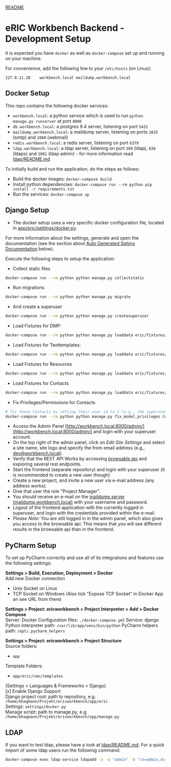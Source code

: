 [README](README.md)

# eRIC Workbench Backend - Development Setup

It is expected you have `docker` as well as `docker-compose` set up and running on your machine.

For convenience, add the following line to your `/etc/hosts` (on Linux):
```
127.0.11.20    workbench.local maildump.workbench.local
```


## Docker Setup
This repo contains the following docker services:

* `workbench.local`: a python service which is used to run ``python manage.py runserver`` at port ``8000``
* `db.workbench.local`: a postgres 9.4 server, listening on port `5432`
* `maildump.workbench.local`: a maildump server, listening on ports `1025` (smtp) and `1080` (webmail)
* `redis.workbench.local`: a redis server, listening on port `6379`
* `ldap.workbench.local`: a ldap server, listening on port `389` (ldap), `636` (ldaps) and `1081` (ldap admin) - for more information read [ldap/README.md](ldap/README.md)

To initially build and run the application, do the steps as follows:

* Build the docker images: ``docker-compose build``
* Install python dependencies: ``docker-compose run --rm python pip install -r requirements.txt``
* Run the services: ``docker-compose up``


## Django Setup

* The docker setup uses a very specific docker configuration file, located in [app/eric/settings/docker.py](app/eric/settings/docker.py). 

For more information about the settings, generate and open the documentation (see the section about [Auto Generated Sphinx Documentation](#auto-generated-sphinx-documentation) below).

Execute the following steps to setup the application:

* Collect static files
```bash
docker-compose run --rm python python manage.py collectstatic
```

* Run migrations
```bash
docker-compose run --rm python python manage.py migrate
```

* And create a superuser
```bash
docker-compose run --rm python python manage.py createsuperuser
```

* Load Fixtures for DMP:
```bash
docker-compose run --rm python python manage.py loaddata eric/fixtures/dmps
```

* Load Fixtures for Texttemplates:
```bash
docker-compose run --rm python python manage.py loaddata eric/fixtures/texttemplates
```

* Load Fixtures for Resources
```bash
docker-compose run --rm python python manage.py loaddata eric/fixtures/resources
```

* Load Fixtures for Contacts
```bash
docker-compose run --rm python python manage.py loaddata eric/fixtures/contacts
```

* Fix Privileges/Permissions for Contacts
```bash
# fix those Contacts by setting their user id to 1 (e.g., the superuser)
docker-compose run --rm python python manage.py fix_model_privileges Contact 1
```

* Access the Admin Panel [http://workbench.local:8000/admin/](http://workbench.local:8000/admin/) and login with your
 superuser account.
* On the top right of the admin panel, click on *Edit Site Settings* and select a site name, site logo and specify the
 from email address (e.g., dev@workbench.local).
* Verify that the REST API Works by accessing [browsable api](http://workbench.local:8000/api/) and
 exploring several rest endpoints.
* Start the frontend (separate repository) and login with your superuser (it is recommended to create a new user though)
* Create a new project, and invite a new user via e-mail address (any address works).
* Give that user the role "Project Manager".
* You should receive an e-mail on the [maildump server (maildump.workbench.local)](http://maildump.workbench.local:1080/) with your username
 and password. 
* Logout of the frontend application with the currently logged in superuser, and login with the credentials provided within the e-mail.
* *Please Note:* You are still logged in in the admin panel, which also gives you access to the browsable api. This
 means that you will see different results in the browsable api than in the frontend.


## PyCharm Setup
To set up PyCharm correctly and use all of its integrations and features use the following settings:

**Settings > Build, Execution, Deployment > Docker**  
Add new Docker connection
- Unix Socket on Linux
- TCP Socket on Windows (Also tick "Expose TCP Socket" in Docker App an see URL from there)

**Settings > Project: ericworkbench > Project Interpreter > Add > Docker Compose**  
Server: Docker
Configuration files: `./docker-compose.yml`
Service: django  
Python interpreter path: `/var/lib/app/venv/bin/python`
PyCharm helpers path: `/opt/.pycharm_helpers`

**Settings > Project: ericworkbench > Project Structure**  
Source folders:
- `app`

Template Folders:
- `app/eric/cms/templates`

(Settings > Languages & Frameworks > Django)  
[x] Enable Django Support  
Django project root: path to repository, e.g. `/home/bhagmann/Projekt/ericworkbench/app/eric`  
Settings: `settings/docker.py`  
Manage script: path to manage.py, e.g. `/home/bhagmann/Projekt/ericworkbench/app/manage.py`


## LDAP
If you want to test ldap, please have a look at [ldap/README.md](). For a quick import of some ldap users run the following command:
```bash
docker-compose exec ldap-service ldapadd -x -w "admin" -D "cn=admin,dc=workbench,dc=local" -f ldap/import.ldif
```
